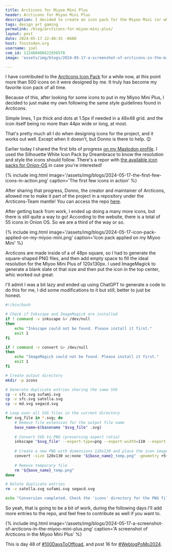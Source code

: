 ```yaml
---
title: Arcticons for Miyoo Mini Plus
header: Arcticons for Miyoo Mini Plus
description: I decided to create an icon pack for the Miyoo Mini (or whatever other handheld can use them) and here's how.
tags: design art gaming
permalink: /blog/arcticons-for-miyoo-mini-plus/
layout: post
date: 2024-05-17 22:48:15 -0600
host: fosstodon.org
username: joel
com_id: 112460486622936570
image: 'assets/img/blogs/2024-05-17-a-screenshot-of-arcticons-in-the-miyoo-mini-plus.png'

---
```


I have contributed to the [Arcticons Icon Pack](https://github.com/Arcticons-Team/Arcticons) for a while now, at this point more than 500 icons on it were designed by me. It truly has become my favorite icon pack of all time.

Because of this, after looking for some icons to put in my Miyoo Mini Plus, I decided to just make my own following the same style guidelines found in Arcticons.

Simple lines, 1 px thick and dots at 1.5px if needed in a 48x48 grid. and the icon itself being no more than 44px wide or long, at most.

That's pretty much all I do when designing icons for the project, and it works out well. Except when it doesn't, but Donno is there to help. 😉

Earlier today I shared the first bits of progress [on my Mastodon profile](https://fosstodon.org/@joel/112456579661251554). I used the Silhouette White Icon Pack by Dreambrace to know the resolution and style the icons should follow. There's a repor with [the available icon packs for Onion-OS](https://github.com/OnionUI/Themes/blob/main/generated/icons_standalone/index.md) in case you're interested!

{% include img.html image='/assets/img/blogs/2024-05-17-the-first-few-icons-in-action.png' caption='The first few icons in action' %}

After sharing that progress, Donno, the creator and maintainer of Arcticons, allowed me to make it part of the project in a repository under the Arcticons-Team mantle! You can access the repo [here](https://github.com/Arcticons-Team/Arcticons-Miyoo).

After getting back from work, I ended up doing a many more icons, but there is still quite a way to go! According to the website, there is a total of 55 icons in Onion OS. So we are a third of the way or so.

{% include img.html image='/assets/img/blogs/2024-05-17-icon-pack-applied-on-my-miyoo-mini.png' caption='Icon pack applied on my Miyoo Mini' %}

Arcticons are made inside of a of 48px square, so I had to generate the square-shaped PNG files, and then add empty space to fill the ideal resolution for the Miyoo Mini Plus of 120x130px. I used ImageMagick to generate a blank slate ot that size and then put the icon in the top center, whic worked out great.

I'll admit I was a bit lazy and ended up using ChatGPT to generate a code to do this for me, I did some modifications to it but still, better to just be honest.



```bash
#!/bin/bash

# Check if Inkscape and ImageMagick are installed
if ! command -v inkscape &> /dev/null
then
    echo "Inkscape could not be found. Please install it first."
    exit 1
fi

if ! command -v convert &> /dev/null
then
    echo "ImageMagick could not be found. Please install it first."
    exit 1
fi

# Create output directory
mkdir -p icons

# Generate duplicate entries sharing the same SVG
cp -v sfc.svg sufami.svg
cp -v sfc.svg satella.svg
cp -v md.svg segacd.svg

# Loop over all SVG files in the current directory
for svg_file in *.svg; do
    # Remove file extension for the output file name
    base_name=$(basename "$svg_file" .svg)
    
    # Convert SVG to PNG (preserving aspect ratio)
    inkscape "$svg_file" --export-type=png --export-width=110 --export-height=110 --export-filename="${base_name}_temp.png"
    
    # Create a new PNG with dimensions 120x130 and place the icon image at the top center
    convert -size 120x130 xc:none "${base_name}_temp.png" -geometry +5+0 -composite "icons/${base_name}.png"
    
    # Remove temporary file
    rm "${base_name}_temp.png"
done

# Delete duplicate entries
rm -v satella.svg sufami.svg segacd.svg

echo "Conversion completed. Check the 'icons' directory for the PNG files."
```

So yeah, that is going to be a bit of work, during the following days I'll add more entries to the repo, and feel free to contribute as well if you want to.

{% include img.html image='/assets/img/blogs/2024-05-17-a-screenshot-of-arcticons-in-the-miyoo-mini-plus.png' caption='A screenshot of Arcticons in the Miyoo Mini Plus' %}

This is day 48 of [#100DaysToOffload](https://100daystooffload.com), and post 16 for [#WeblogPoMo2024](https://weblog.anniegreens.lol/weblog-posting-month-2024).
